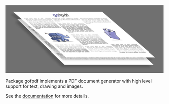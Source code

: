 ![gofpdf](image/logo_gofpdf.jpg?raw=true "gofpdf")

Package gofpdf implements a PDF document generator with high level support for
text, drawing and images.

See the [documentation][1] for more details.

[1]: http://godoc.org/github.com/jung-kurt/gofpdf
